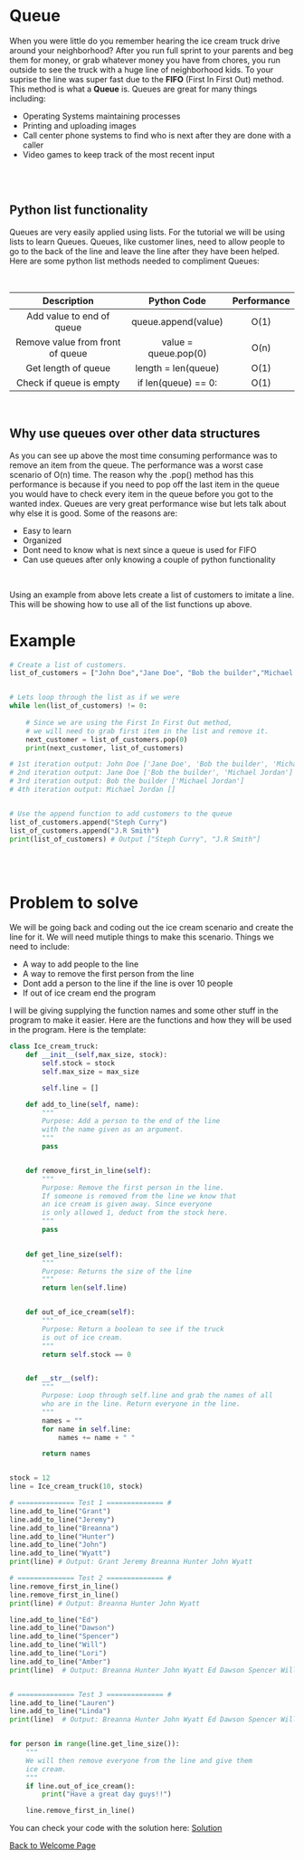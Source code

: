 # Queue
When you were little do you remember hearing the ice cream truck drive around your neighborhood? After you run full sprint to your parents and beg them for money, or grab whatever money you have from chores, you run outside to see the truck with a huge line of neighborhood kids. To your suprise the line was super fast due to the **FIFO** (First In First Out) method. This method is what a **Queue** is. Queues are great for many things including:

* Operating Systems maintaining processes
* Printing and uploading images
* Call center phone systems to find who is next after they are done with a caller
* Video games to keep track of the most recent input 

<br>
<br>

## Python list functionality
Queues are very easily applied using lists. For the tutorial we will be using lists to learn Queues. Queues, like customer lines, need to allow people to go to the back of the line and leave the line after they have been helped. Here are some python list methods needed to compliment Queues:

<br>

|       Description         |      Python Code      |     Performance     | 
|      :-----------:        |     :------------:    |     :-----------:   |
|Add value to end of queue  |  queue.append(value)  |         O(1)        |
|Remove value from front of queue| value = queue.pop(0)|      O(n)        |
|Get length of queue        |   length = len(queue) |         O(1)        |
|Check if queue is empty    | if len(queue) == 0:   |         O(1)        |

<br>

## Why use queues over other data structures
As you can see up above the most time consuming performance was to remove an item from the queue. The performance was a worst case scenario of O(n) time. The reason why the .pop() method has this performance is because if you need to pop off the last item in the queue you would have to check every item in the queue before you got to the wanted index. Queues are very great performance wise but lets talk about why else it is good. Some of the reasons are:

* Easy to learn
* Organized
* Dont need to know what is next since a queue is used for FIFO
* Can use queues after only knowing a couple of python functionality

<br>

Using an example from above lets create a list of customers to imitate a line. This will be showing how to use all of the list functions up above.

# Example

``` python
# Create a list of customers.
list_of_customers = ["John Doe","Jane Doe", "Bob the builder","Michael Jordan"]


# Lets loop through the list as if we were 
while len(list_of_customers) != 0:
    
    # Since we are using the First In First Out method,
    # we will need to grab first item in the list and remove it.
    next_customer = list_of_customers.pop(0)
    print(next_customer, list_of_customers) 

# 1st iteration output: John Doe ['Jane Doe', 'Bob the builder', 'Michael Jordan']
# 2nd iteration output: Jane Doe ['Bob the builder', 'Michael Jordan']
# 3rd iteration output: Bob the builder ['Michael Jordan']
# 4th iteration output: Michael Jordan []


# Use the append function to add customers to the queue
list_of_customers.append("Steph Curry")
list_of_customers.append("J.R Smith") 
print(list_of_customers) # Output ["Steph Curry", "J.R Smith"]
```
<br>
<br>

# Problem to solve
We will be going back and coding out the ice cream scenario and create the line for it. We will need mutiple things to make this scenario. Things we need to include:
* A way to add people to the line
* A way to remove the first person from the line
* Dont add a person to the line if the line is over 10 people
* If out of ice cream end the program

I will be giving supplying the function names and some other stuff in the program to make it easier. Here are the functions and how they will be used in the program. Here is the template:

``` python
class Ice_cream_truck:
    def __init__(self,max_size, stock):
        self.stock = stock
        self.max_size = max_size

        self.line = []

    def add_to_line(self, name):
        """
        Purpose: Add a person to the end of the line
        with the name given as an argument.
        """
        pass


    def remove_first_in_line(self):
        """
        Purpose: Remove the first person in the line.
        If someone is removed from the line we know that
        an ice cream is given away. Since everyone
        is only allowed 1, deduct from the stock here.
        """
        pass

    
    def get_line_size(self):
        """
        Purpose: Returns the size of the line
        """
        return len(self.line)


    def out_of_ice_cream(self):
        """
        Purpose: Return a boolean to see if the truck
        is out of ice cream.
        """
        return self.stock == 0


    def __str__(self):
        """
        Purpose: Loop through self.line and grab the names of all
        who are in the line. Return everyone in the line.
        """
        names = ""
        for name in self.line:
            names += name + " "

        return names


stock = 12
line = Ice_cream_truck(10, stock)

# ============== Test 1 ============== #
line.add_to_line("Grant") 
line.add_to_line("Jeremy")
line.add_to_line("Breanna")
line.add_to_line("Hunter")
line.add_to_line("John")
line.add_to_line("Wyatt")
print(line) # Output: Grant Jeremy Breanna Hunter John Wyatt

# ============== Test 2 ============== #
line.remove_first_in_line()
line.remove_first_in_line()
print(line) # Output: Breanna Hunter John Wyatt

line.add_to_line("Ed")
line.add_to_line("Dawson")
line.add_to_line("Spencer")
line.add_to_line("Will")
line.add_to_line("Lori")
line.add_to_line("Amber")
print(line)  # Output: Breanna Hunter John Wyatt Ed Dawson Spencer Will Lori Amber


# ============== Test 3 ============== #
line.add_to_line("Lauren")
line.add_to_line("Linda")
print(line)  # Output: Breanna Hunter John Wyatt Ed Dawson Spencer Will Lori Amber


for person in range(line.get_line_size()):
    """
    We will then remove everyone from the line and give them
    ice cream.
    """
    if line.out_of_ice_cream():
        print("Have a great day guys!!")

    line.remove_first_in_line()
``` 



You can check your code with the solution here: [Solution](Queue_solution.py)

[Back to Welcome Page](Welcome.md)
